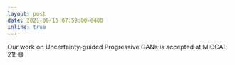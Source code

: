 ```yaml
---
layout: post
date: 2021-06-15 07:59:00-0400
inline: true
---
```


Our work on Uncertainty-guided Progressive GANs is accepted at MICCAI-21! :smile:
